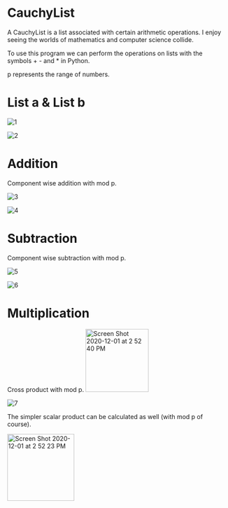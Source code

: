 # CauchyList
A CauchyList is a list associated with certain arithmetic operations. I enjoy seeing the worlds of mathematics and computer science collide.

To use this program we can perform the operations on lists with the symbols + - and * in Python.

p represents the range of numbers.

# List a & List b
![1](https://user-images.githubusercontent.com/59797227/100786366-071d8c80-33e0-11eb-8756-5ea9ddfb2f5b.png)

![2](https://user-images.githubusercontent.com/59797227/100786371-08e75000-33e0-11eb-8db2-e2ba8b3bc2f0.png)

# Addition
Component wise addition with mod p.

![3](https://user-images.githubusercontent.com/59797227/100786786-a04ca300-33e0-11eb-9c94-a30745854b28.png)

![4](https://user-images.githubusercontent.com/59797227/100786790-a17dd000-33e0-11eb-8a77-38268a873131.png)




# Subtraction
Component wise subtraction with mod p.

![5](https://user-images.githubusercontent.com/59797227/100787051-0d603880-33e1-11eb-92d9-cb8f15e6567d.png)

![6](https://user-images.githubusercontent.com/59797227/100787056-0f29fc00-33e1-11eb-9500-455ee8e704ac.png)



# Multiplication
Cross product with mod p.
<img width="144" alt="Screen Shot 2020-12-01 at 2 52 40 PM" src="https://user-images.githubusercontent.com/59797227/100789800-f0c5ff80-33e4-11eb-9f10-ff56c970744b.png">

![7](https://user-images.githubusercontent.com/59797227/100787274-64fea400-33e1-11eb-9dc0-8ddd3b218a75.png)

The simpler scalar product can be calculated as well (with mod p of course).

<img width="153" alt="Screen Shot 2020-12-01 at 2 52 23 PM" src="https://user-images.githubusercontent.com/59797227/100789804-f0c5ff80-33e4-11eb-8b41-5fa933ee6f7e.png">
